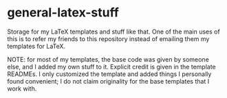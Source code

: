 # general-latex-stuff
Storage for my LaTeX templates and stuff like that.
One of the main uses of this is to refer my friends
to this repository instead of emailing them my templates
for LaTeX.

NOTE: for most of my templates, the base code was
given by someone else, and I added my own stuff to
it. Explicit credit is given in the template READMEs.
I only customized the template and added things I
personally found convenient; I do not claim originality
for the base templates that I work with.
